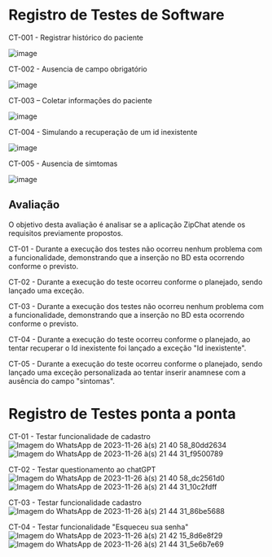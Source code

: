 # Registro de Testes de Software

CT-001 - Registrar histórico do paciente

![image](https://github.com/ICEI-PUC-Minas-PMV-ADS/pmv-ads-2023-2-e4-g1-zipchat/assets/58198111/0d210c71-8549-4708-88ff-a63f9fdaf95b)

CT-002 - Ausencia de campo obrigatório

![image](https://github.com/ICEI-PUC-Minas-PMV-ADS/pmv-ads-2023-2-e4-g1-zipchat/assets/58198111/92c8e384-525e-4902-8aef-dc4e0ea1870d)


CT-003 – Coletar informações do paciente

![image](https://github.com/ICEI-PUC-Minas-PMV-ADS/pmv-ads-2023-2-e4-g1-zipchat/assets/58198111/fe1c80f2-ccc4-46b8-a04a-75646b2335de)

CT-004 - Simulando a recuperação de um id inexistente

![image](https://github.com/ICEI-PUC-Minas-PMV-ADS/pmv-ads-2023-2-e4-g1-zipchat/assets/58198111/4f5a4cb6-a22a-4842-b5da-d212a55aa26a)

CT-005 - Ausencia de simtomas

![image](https://github.com/ICEI-PUC-Minas-PMV-ADS/pmv-ads-2023-2-e4-g1-zipchat/assets/58198111/9958f1f3-035c-401d-a648-22a78f2e8d76)




## Avaliação

O objetivo desta avaliação é analisar se a aplicação ZipChat atende os requisitos previamente propostos.

CT-01 - Durante a execução dos testes não ocorreu nenhum problema com a funcionalidade, demonstrando que a inserção no BD esta ocorrendo conforme o previsto.

CT-02 - Durante a execução do teste ocorreu conforme o planejado, sendo lançado uma exceção.

CT-03 - Durante a execução dos testes não ocorreu nenhum problema com a funcionalidade, demonstrando que a inserção no BD esta ocorrendo conforme o previsto.

CT-04 - Durante a execução do teste ocorreu conforme o planejado, ao tentar recuperar o Id inexistente foi lançado a exceção "Id inexistente".

CT-05 - Durante a execução do teste ocorreu conforme o planejado, sendo lançado uma exceção personalizada ao tentar inserir anamnese com a ausência do campo "sintomas".



# Registro de Testes ponta a ponta

CT-01 - Testar funcionalidade de cadastro
![Imagem do WhatsApp de 2023-11-26 à(s) 21 40 58_80dd2634](https://github.com/ICEI-PUC-Minas-PMV-ADS/pmv-ads-2023-2-e4-g1-zipchat/assets/58198111/14b3728c-52f7-4b06-ae0d-ba577e6fe36c)
![Imagem do WhatsApp de 2023-11-26 à(s) 21 44 31_f9500789](https://github.com/ICEI-PUC-Minas-PMV-ADS/pmv-ads-2023-2-e4-g1-zipchat/assets/58198111/38f1597d-0bff-4ea4-ad66-67f2b3862a95)

CT-02 - Testar questionamento ao chatGPT
![Imagem do WhatsApp de 2023-11-26 à(s) 21 40 58_dc2561d0](https://github.com/ICEI-PUC-Minas-PMV-ADS/pmv-ads-2023-2-e4-g1-zipchat/assets/58198111/1f0c6843-3cf4-4c20-b277-92ce311080ff)
![Imagem do WhatsApp de 2023-11-26 à(s) 21 44 31_10c2fdff](https://github.com/ICEI-PUC-Minas-PMV-ADS/pmv-ads-2023-2-e4-g1-zipchat/assets/58198111/d0f85b41-a64f-4ddc-8285-eb4eceb97cee)

CT-03 - Testar funcionalidade cadastro
![Imagem do WhatsApp de 2023-11-26 à(s) 21 44 31_86be5688](https://github.com/ICEI-PUC-Minas-PMV-ADS/pmv-ads-2023-2-e4-g1-zipchat/assets/58198111/90235e2f-f246-42a7-a217-2d798a63f3a7)

CT-04 - Testar funcionalidade "Esqueceu sua senha"
![Imagem do WhatsApp de 2023-11-26 à(s) 21 42 15_8d6e8f29](https://github.com/ICEI-PUC-Minas-PMV-ADS/pmv-ads-2023-2-e4-g1-zipchat/assets/58198111/d048a753-7bf1-444f-8d8a-b8d4ffc03260)
![Imagem do WhatsApp de 2023-11-26 à(s) 21 44 31_5e6b7e69](https://github.com/ICEI-PUC-Minas-PMV-ADS/pmv-ads-2023-2-e4-g1-zipchat/assets/58198111/d4adc005-6118-443c-bd34-3473fc9efc61)




